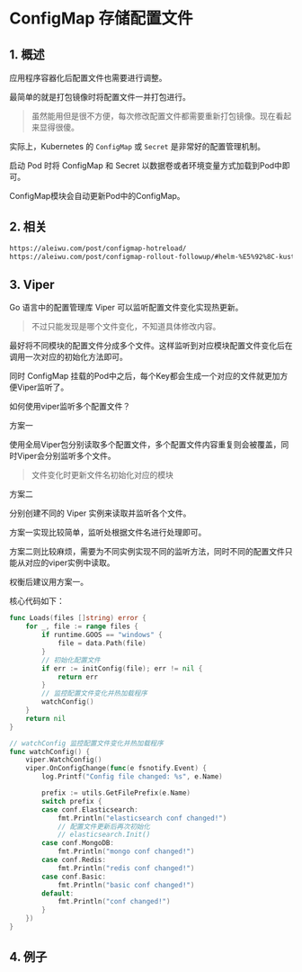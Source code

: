 # ConfigMap 存储配置文件

## 1. 概述

应用程序容器化后配置文件也需要进行调整。

最简单的就是打包镜像时将配置文件一并打包进行。

> 虽然能用但是很不方便，每次修改配置文件都需要重新打包镜像。现在看起来显得很傻。



实际上，Kubernetes 的 `ConfigMap` 或 `Secret` 是非常好的配置管理机制。

启动 Pod 时将 ConfigMap 和 Secret 以数据卷或者环境变量方式加载到Pod中即可。

ConfigMap模块会自动更新Pod中的ConfigMap。



## 2. 相关

```sh
https://aleiwu.com/post/configmap-hotreload/
https://aleiwu.com/post/configmap-rollout-followup/#helm-%E5%92%8C-kustomize-%E7%9A%84%E5%AE%9E%E8%B7%B5%E6%96%B9%E5%BC%8F
```





## 3. Viper

Go 语言中的配置管理库 Viper 可以监听配置文件变化实现热更新。

> 不过只能发现是哪个文件变化，不知道具体修改内容。

最好将不同模块的配置文件分成多个文件。这样监听到对应模块配置文件变化后在调用一次对应的初始化方法即可。

同时 ConfigMap 挂载的Pod中之后，每个Key都会生成一个对应的文件就更加方便Viper监听了。

如何使用viper监听多个配置文件？



方案一

使用全局Viper包分别读取多个配置文件，多个配置文件内容重复则会被覆盖，同时Viper会分别监听多个文件。

> 文件变化时更新文件名初始化对应的模块

方案二

分别创建不同的 Viper 实例来读取并监听各个文件。



方案一实现比较简单，监听处根据文件名进行处理即可。

方案二则比较麻烦，需要为不同实例实现不同的监听方法，同时不同的配置文件只能从对应的viper实例中读取。

权衡后建议用方案一。

核心代码如下：

```go
func Loads(files []string) error {
	for _, file := range files {
		if runtime.GOOS == "windows" {
			file = data.Path(file)
		}
		// 初始化配置文件
		if err := initConfig(file); err != nil {
			return err
		}
		// 监控配置文件变化并热加载程序
		watchConfig()
	}
	return nil
}

// watchConfig 监控配置文件变化并热加载程序
func watchConfig() {
	viper.WatchConfig()
	viper.OnConfigChange(func(e fsnotify.Event) {
		log.Printf("Config file changed: %s", e.Name)

		prefix := utils.GetFilePrefix(e.Name)
		switch prefix {
		case conf.Elasticsearch:
			fmt.Println("elasticsearch conf changed!")
			// 配置文件更新后再次初始化
			// elasticsearch.Init()
		case conf.MongoDB:
			fmt.Println("mongo conf changed!")
		case conf.Redis:
			fmt.Println("redis conf changed!")
		case conf.Basic:
			fmt.Println("basic conf changed!")
		default:
			fmt.Println("conf changed!")
		}
	})
}

```





## 4. 例子

